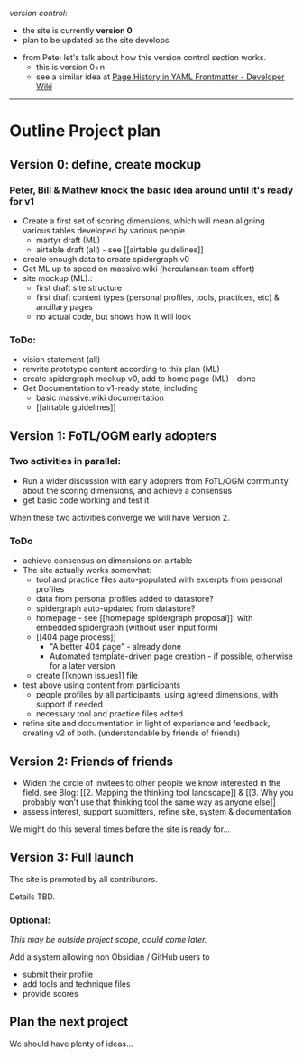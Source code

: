 *version control*: 

* the site is currently **version 0**
* plan to be updated as the site develops
- from Pete: let's talk about how this version control section works.
	- this is version 0+n
	- see a similar idea at [Page History in YAML Frontmatter \- Developer Wiki](https://developer.massive.wiki/conversationswiki/page_history_in_yaml_frontmatter)

---
# Outline Project plan 

## Version 0: define, create mockup
### Peter, Bill & Mathew knock the basic idea around until it's ready for v1
* Create a first set of scoring dimensions, which will mean aligning various tables developed by various people 
	* martyr draft (ML)
	* airtable draft (all) - see [[airtable guidelines]]
* create enough data to create spidergraph v0 
* Get ML up to speed on massive.wiki (herculanean team effort)
* site mockup (ML).:
	* first draft site structure 
	* first draft content types (personal profiles, tools, practices, etc) & ancillary pages
	* no actual code, but shows how it will look  

### ToDo:
* vision statement (all)
* rewrite prototype content according to this plan (ML)
* create spidergraph mockup v0, add to home page (ML) - done
* Get Documentation to v1-ready state, including
	* basic massive.wiki documentation
	* [[airtable guidelines]]


## Version 1:  FoTL/OGM early adopters
### Two activities in parallel:
* Run a wider discussion with early adopters from FoTL/OGM community about the scoring dimensions, and achieve a consensus
* get basic code working and test it

When these two activities converge we will have Version 2.

### ToDo
* achieve consensus on dimensions on airtable
* The site actually works somewhat:
	* tool and practice files auto-populated with excerpts from personal profiles
	* data from personal profiles added to datastore?
	* spidergraph auto-updated from datastore?
	* homepage - see [[homepage spidergraph proposal]]: with embedded spidergraph (without user input form)
	* [[404 page process]] 
		* "A better 404 page" - already done
		* Automated template-driven page creation - if possible, otherwise for a later version
	* create [[known issues]] file
* test above using content from participants 
	* people profiles by all participants, using agreed dimensions, with support if needed
	* necessary tool and practice files edited
* refine site and documentation in light of experience and feedback, creating v2 of both. (understandable by friends of friends)

## Version 2:  Friends of friends

* Widen the circle of invitees to other people we know interested in the field. see Blog: [[2. Mapping the thinking tool landscape]] & [[3. Why you probably won’t use that thinking tool the same way as anyone else]]
* assess interest, support submitters, refine site, system & documentation

We might do this several times before the site is ready for...

## Version 3: Full launch
The site is promoted by all contributors.

Details TBD.

### Optional: 
*This may be outside project scope, could come later.* 

Add a system allowing non Obsidian / GitHub users to 
* submit their profile
* add tools and technique files
* provide scores

## Plan the next project

We should have plenty of ideas...


